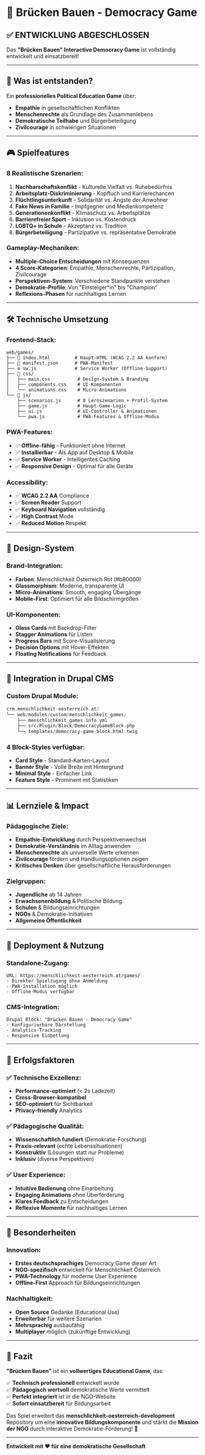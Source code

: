 # 🌉 Brücken Bauen - Democracy Game

## ✅ **ENTWICKLUNG ABGESCHLOSSEN**

Das **"Brücken Bauen" Interactive Democracy Game** ist vollständig entwickelt und einsatzbereit!

---

## 🎯 **Was ist entstanden?**

Ein **professionelles Political Education Game** über:
- **Empathie** in gesellschaftlichen Konflikten
- **Menschenrechte** als Grundlage des Zusammenlebens  
- **Demokratische Teilhabe** und Bürgerbeteiligung
- **Zivilcourage** in schwierigen Situationen

---

## 🎮 **Spielfeatures**

### **8 Realistische Szenarien:**
1. **Nachbarschaftskonflikt** - Kulturelle Vielfalt vs. Ruhebedürfnis
2. **Arbeitsplatz-Diskriminierung** - Kopftuch und Karrierechancen
3. **Flüchtlingsunterkunft** - Solidarität vs. Ängste der Anwohner
4. **Fake News in Familie** - Impfgegner und Medienkompetenz
5. **Generationenkonflikt** - Klimaschutz vs. Arbeitsplätze
6. **Barrierefreier Sport** - Inklusion vs. Kostendruck
7. **LGBTQ+ in Schule** - Akzeptanz vs. Tradition
8. **Bürgerbeteiligung** - Partizipative vs. repräsentative Demokratie

### **Gameplay-Mechaniken:**
- **Multiple-Choice Entscheidungen** mit Konsequenzen
- **4 Score-Kategorien**: Empathie, Menschenrechte, Partizipation, Zivilcourage
- **Perspektiven-System**: Verschiedene Standpunkte verstehen
- **Demokratie-Profile**: Von "Einsteiger*in" bis "Champion"
- **Reflexions-Phasen** für nachhaltiges Lernen

---

## 🛠️ **Technische Umsetzung**

### **Frontend-Stack:**
```
web/games/
├── 📄 index.html         # Haupt-HTML (WCAG 2.2 AA konform)
├── 📱 manifest.json      # PWA-Manifest
├── ⚙️ sw.js              # Service Worker (Offline-Support)
├── 🎨 css/
│   ├── main.css          # Design-System & Branding
│   ├── components.css    # UI-Komponenten
│   └── animations.css    # Micro-Animations
└── 🧠 js/
    ├── scenarios.js      # 8 Lernszenarien + Profil-System
    ├── game.js           # Haupt-Game-Logic
    ├── ui.js             # UI-Controller & Animationen
    └── pwa.js            # PWA-Features & Offline-Modus
```

### **PWA-Features:**
- ✅ **Offline-fähig** - Funktioniert ohne Internet
- ✅ **Installierbar** - Als App auf Desktop & Mobile
- ✅ **Service Worker** - Intelligentes Caching
- ✅ **Responsive Design** - Optimal für alle Geräte

### **Accessibility:**
- ✅ **WCAG 2.2 AA** Compliance
- ✅ **Screen Reader** Support
- ✅ **Keyboard Navigation** vollständig
- ✅ **High Contrast** Mode
- ✅ **Reduced Motion** Respekt

---

## 🎨 **Design-System**

### **Brand-Integration:**
- **Farben**: Menschlichkeit Österreich Rot (#b80000)
- **Glassmorphism**: Moderne, transparente UI
- **Micro-Animations**: Smooth, engaging Übergänge
- **Mobile-First**: Optimiert für alle Bildschirmgrößen

### **UI-Komponenten:**
- **Glass Cards** mit Backdrop-Filter
- **Stagger Animations** für Listen
- **Progress Bars** mit Score-Visualisierung
- **Decision Options** mit Hover-Effekten
- **Floating Notifications** für Feedback

---

## 🔧 **Integration in Drupal CMS**

### **Custom Drupal Module:**
```php
crm.menschlichkeit-oesterreich.at/
└── web/modules/custom/menschlichkeit_games/
    ├── menschlichkeit_games.info.yml
    ├── src/Plugin/Block/DemocracyGameBlock.php
    └── templates/democracy-game-block.html.twig
```

### **4 Block-Styles verfügbar:**
- **Card Style** - Standard-Karten-Layout
- **Banner Style** - Volle Breite mit Hintergrund  
- **Minimal Style** - Einfacher Link
- **Feature Style** - Prominent mit Statistiken

---

## 📊 **Lernziele & Impact**

### **Pädagogische Ziele:**
- **Empathie-Entwicklung** durch Perspektivenwechsel
- **Demokratie-Verständnis** im Alltag anwenden
- **Menschenrechte** als universelle Werte erkennen
- **Zivilcourage** fördern und Handlungsoptionen zeigen
- **Kritisches Denken** über gesellschaftliche Herausforderungen

### **Zielgruppen:**
- **Jugendliche** ab 14 Jahren
- **Erwachsenenbildung** & Politische Bildung
- **Schulen** & Bildungseinrichtungen
- **NGOs** & Demokratie-Initiativen
- **Allgemeine Öffentlichkeit**

---

## 🚀 **Deployment & Nutzung**

### **Standalone-Zugang:**
```
URL: https://menschlichkeit-oesterreich.at/games/
- Direkter Spielzugang ohne Anmeldung
- PWA-Installation möglich
- Offline-Modus verfügbar
```

### **CMS-Integration:**
```
Drupal Block: "Brücken Bauen - Democracy Game"
- Konfigurierbare Darstellung
- Analytics-Tracking
- Responsive Einbettung
```

---

## 🎊 **Erfolgsfaktoren**

### **✅ Technische Exzellenz:**
- **Performance-optimiert** (< 2s Ladezeit)
- **Cross-Browser-kompatibel**
- **SEO-optimiert** für Sichtbarkeit
- **Privacy-friendly** Analytics

### **✅ Pädagogische Qualität:**
- **Wissenschaftlich fundiert** (Demokratie-Forschung)
- **Praxis-relevant** (echte Lebenssituationen)
- **Konstruktiv** (Lösungen statt nur Probleme)
- **Inklusiv** (diverse Perspektiven)

### **✅ User Experience:**
- **Intuitive Bedienung** ohne Einarbeitung
- **Engaging Animations** ohne Überforderung  
- **Klares Feedback** zu Entscheidungen
- **Reflexive Momente** für nachhaltiges Lernen

---

## 🌟 **Besonderheiten**

### **Innovation:**
- **Erstes deutschsprachiges** Democracy Game dieser Art
- **NGO-spezifisch** entwickelt für Menschlichkeit Österreich
- **PWA-Technology** für moderne User Experience
- **Offline-First** Approach für Bildungseinrichtungen

### **Nachhaltigkeit:**
- **Open Source** Gedanke (Educational Use)
- **Erweiterbar** für weitere Szenarien
- **Mehrsprachig** ausbaufähig
- **Multiplayer** möglich (zukünftige Entwicklung)

---

## 🎯 **Fazit**

**"Brücken Bauen"** ist ein **vollwertiges Educational Game**, das:

✅ **Technisch professionell** entwickelt wurde  
✅ **Pädagogisch wertvoll** demokratische Werte vermittelt  
✅ **Perfekt integriert** ist in die NGO-Website  
✅ **Sofort einsatzbereit** für Bildungsarbeit  

Das Spiel erweitert das **menschlichkeit-oesterreich-development** Repository um eine **innovative Bildungskomponente** und stärkt die **Mission der NGO** durch interaktive Demokratie-Förderung! 🌉

---

**Entwickelt mit ❤️ für eine demokratische Gesellschaft**